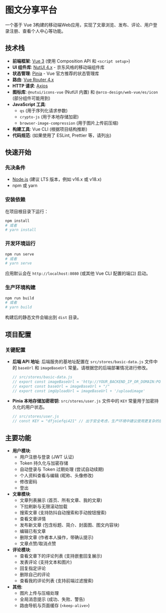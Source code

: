 # 图文分享平台

一个基于 Vue 3构建的移动端Web应用，实现了文章浏览、发布、评论、用户登录注册、查看个人中心等功能。

## 技术栈

*   **前端框架**: [Vue 3](https://vuejs.org/) (使用 Composition API 和 `<script setup>`)
*   **UI 组件库**: [NutUI 4.x](https://nutui.jd.com/h5/vue/4x/#/zh-CN/component/) - 京东风格的移动端组件库
*   **状态管理**: [Pinia](https://pinia.vuejs.org/) - Vue 官方推荐的状态管理库
*   **路由**: [Vue Router 4.x](https://router.vuejs.org/)
*   **HTTP 请求**: [Axios](https://axios-http.com/)
*   **图标库**: `@nutui/icons-vue` (NutUI 内置) 和 `@arco-design/web-vue/es/icon` (部分组件可能用到)
*   **JavaScript 工具**:
    *   `qs` (用于序列化请求参数)
    *   `crypto-js` (用于本地存储加密)
    *   `browser-image-compression` (用于图片上传前压缩)
*   **构建工具**: Vue CLI (根据项目结构推断)
*   **代码规范**: (如果使用了 ESLint, Prettier 等，请列出)

## 快速开始

### 先决条件

*   [Node.js](https://nodejs.org/) (建议 LTS 版本，例如 v16.x 或 v18.x)
*   npm 或 yarn

### 安装依赖

在项目根目录下运行：

```bash
npm install
# 或者
# yarn install
```

### 开发环境运行

```bash
npm run serve
# 或者
# yarn serve
```

应用默认会在 `http://localhost:8080` (或其他 Vue CLI 配置的端口) 启动。

### 生产环境构建

```bash
npm run build
# 或者
# yarn build
```

构建后的静态文件会输出到 `dist` 目录。

## 项目配置

### 关键配置

*   **后端 API 地址**: 后端服务的基地址配置在 `src/stores/basic-data.js` 文件中的 `baseUrl` 和 `imageBaseUrl` 常量。请根据您的后端部署情况进行修改。
    ```javascript
    // src/stores/basic-data.js
    // export const imageBaseUrl = 'http://YOUR_BACKEND_IP_OR_DOMAIN:PORT'
    // export const baseUrl = imageBaseUrl + "/"
    // export const imgUploadUrl = imageBaseUrl + '/uploadimage'
    ```
*   **Pinia 本地存储加密密钥**: `src/stores/user.js` 文件中的 `KEY` 常量用于加密持久化的用户状态。
    ```javascript
    // src/stores/user.js
    // const KEY = "dfjoiefqi421" // 出于安全考虑，生产环境中建议使用更复杂的密钥或环境变量
    ```

## 主要功能

*   **用户模块**:
    *   用户注册与登录 (JWT 认证)
    *   Token 持久化与加密存储
    *   自动登录与 Token 过期处理 (尝试自动续期)
    *   个人资料查看与编辑 (昵称、头像修改)
    *   修改密码
    *   登出
*   **文章模块**:
    *   文章列表展示 (首页、所有文章、我的文章)
    *   下拉刷新与无限滚动加载
    *   搜索文章 (支持防抖自动搜索和手动按钮搜索)
    *   查看文章详情
    *   发布新文章 (包含标题、简介、封面图、图文内容块)
    *   编辑已有文章
    *   删除文章 (作者本人操作，带确认提示)
    *   文章点赞/取消点赞
*   **评论模块**:
    *   查看文章下的评论列表 (支持嵌套回复展示)
    *   发表评论 (支持文本和图片)
    *   回复指定评论
    *   删除自己的评论
    *   查看我的评论列表 (支持前端过滤搜索)
*   **其他**:
    *   图片上传与压缩处理
    *   全局消息提示 (成功、失败、警告)
    *   路由导航与页面缓存 (`<keep-alive>`)

